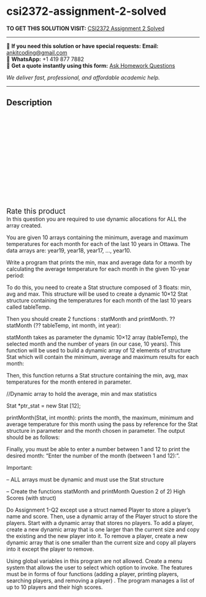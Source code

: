 # csi2372-assignment-2-solved
**TO GET THIS SOLUTION VISIT:** [CSI2372 Assignment 2 Solved](https://www.ankitcodinghub.com/product/csi2372-assignment-2-solved-2/)


---

📩 **If you need this solution or have special requests:** **Email:** ankitcoding@gmail.com  
📱 **WhatsApp:** +1 419 877 7882  
📄 **Get a quote instantly using this form:** [Ask Homework Questions](https://www.ankitcodinghub.com/services/ask-homework-questions/)

*We deliver fast, professional, and affordable academic help.*

---

<h2>Description</h2>



<div class="kk-star-ratings kksr-auto kksr-align-center kksr-valign-top" data-payload="{&quot;align&quot;:&quot;center&quot;,&quot;id&quot;:&quot;91542&quot;,&quot;slug&quot;:&quot;default&quot;,&quot;valign&quot;:&quot;top&quot;,&quot;ignore&quot;:&quot;&quot;,&quot;reference&quot;:&quot;auto&quot;,&quot;class&quot;:&quot;&quot;,&quot;count&quot;:&quot;0&quot;,&quot;legendonly&quot;:&quot;&quot;,&quot;readonly&quot;:&quot;&quot;,&quot;score&quot;:&quot;0&quot;,&quot;starsonly&quot;:&quot;&quot;,&quot;best&quot;:&quot;5&quot;,&quot;gap&quot;:&quot;4&quot;,&quot;greet&quot;:&quot;Rate this product&quot;,&quot;legend&quot;:&quot;0\/5 - (0 votes)&quot;,&quot;size&quot;:&quot;24&quot;,&quot;title&quot;:&quot;CSI2372 Assignment 2 Solved&quot;,&quot;width&quot;:&quot;0&quot;,&quot;_legend&quot;:&quot;{score}\/{best} - ({count} {votes})&quot;,&quot;font_factor&quot;:&quot;1.25&quot;}">

<div class="kksr-stars">

<div class="kksr-stars-inactive">
            <div class="kksr-star" data-star="1" style="padding-right: 4px">


<div class="kksr-icon" style="width: 24px; height: 24px;"></div>
        </div>
            <div class="kksr-star" data-star="2" style="padding-right: 4px">


<div class="kksr-icon" style="width: 24px; height: 24px;"></div>
        </div>
            <div class="kksr-star" data-star="3" style="padding-right: 4px">


<div class="kksr-icon" style="width: 24px; height: 24px;"></div>
        </div>
            <div class="kksr-star" data-star="4" style="padding-right: 4px">


<div class="kksr-icon" style="width: 24px; height: 24px;"></div>
        </div>
            <div class="kksr-star" data-star="5" style="padding-right: 4px">


<div class="kksr-icon" style="width: 24px; height: 24px;"></div>
        </div>
    </div>

<div class="kksr-stars-active" style="width: 0px;">
            <div class="kksr-star" style="padding-right: 4px">


<div class="kksr-icon" style="width: 24px; height: 24px;"></div>
        </div>
            <div class="kksr-star" style="padding-right: 4px">


<div class="kksr-icon" style="width: 24px; height: 24px;"></div>
        </div>
            <div class="kksr-star" style="padding-right: 4px">


<div class="kksr-icon" style="width: 24px; height: 24px;"></div>
        </div>
            <div class="kksr-star" style="padding-right: 4px">


<div class="kksr-icon" style="width: 24px; height: 24px;"></div>
        </div>
            <div class="kksr-star" style="padding-right: 4px">


<div class="kksr-icon" style="width: 24px; height: 24px;"></div>
        </div>
    </div>
</div>


<div class="kksr-legend" style="font-size: 19.2px;">
            <span class="kksr-muted">Rate this product</span>
    </div>
    </div>
<div class="page" title="Page 1">
<div class="layoutArea">
<div class="column">
In this question you are required to use dynamic allocations for ALL the array created.

You are given 10 arrays containing the minimum, average and maximum temperatures for each month for each of the last 10 years in Ottawa. The data arrays are: year19, year18, year17, …, year10.

Write a program that prints the min, max and average data for a month by calculating the average temperature for each month in the given 10-year period:

To do this, you need to create a Stat structure composed of 3 floats: min, avg and max. This structure will be used to create a dynamic 10×12 Stat structure containing the temperatures for each month of the last 10 years called tableTemp.

Then you should create 2 functions : statMonth and printMonth. ?? statMonth (?? tableTemp, int month, int year):

statMonth takes as parameter the dynamic 10×12 array (tableTemp), the selected month and the number of years (in our case, 10 years). This function will be used to build a dynamic array of 12 elements of structure Stat which will contain the minimum, average and maximum results for each month:

Then, this function returns a Stat structure containing the min, avg, max temperatures for the month entered in parameter.

</div>
</div>
<div class="section">
<div class="layoutArea">
<div class="column">
//Dynamic array to hold the average, min and max statistics

Stat *ptr_stat = new Stat [12];

</div>
</div>
</div>
</div>
<div class="page" title="Page 2">
<div class="layoutArea">
<div class="column">
printMonth(Stat, int month): prints the month, the maximum, minimum and average temperature for this month using the pass by reference for the Stat structure in parameter and the month chosen in parameter. The output should be as follows:

Finally, you must be able to enter a number between 1 and 12 to print the desired month: “Enter the number of the month (between 1 and 12):”.

Important:

– ALL arrays must be dynamic and must use the Stat structure

– Create the functions statMonth and printMonth Question 2 of 2) High Scores (with struct)

Do Assignment 1-Q2 except use a struct named Player to store a player’s name and score. Then, use a dynamic array of the Player struct to store the players. Start with a dynamic array that stores no players. To add a player, create a new dynamic array that is one larger than the current size and copy the existing and the new player into it. To remove a player, create a new dynamic array that is one smaller than the current size and copy all players into it except the player to remove.

Using global variables in this program are not allowed. Create a menu system that allows the user to select which option to invoke. The features must be in forms of four functions (adding a player, printing players, searching players, and removing a player) . The program manages a list of up to 10 players and their high scores.

</div>
</div>
</div>
